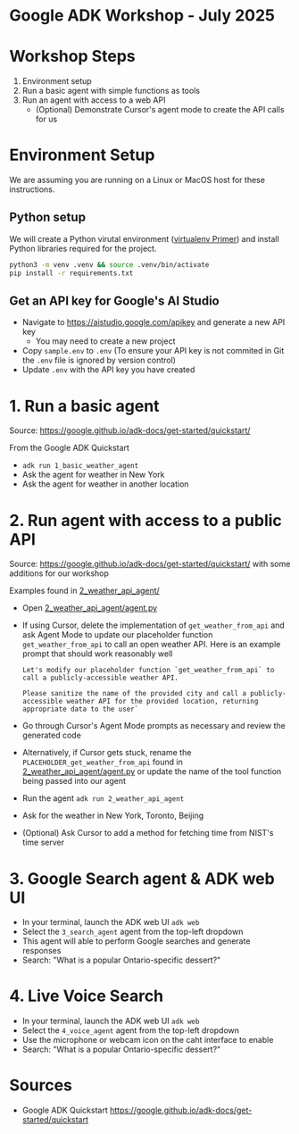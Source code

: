 # Google ADK Workshop - July 2025

# Workshop Steps

1.  Environment setup
2.  Run a basic agent with simple functions as tools
3.  Run an agent with access to a web API
    -  (Optional) Demonstrate Cursor's agent mode to create the API calls for us

# Environment Setup

We are assuming you are running on a Linux or MacOS host for these instructions.

## Python setup

We will create a Python virutal environment ([virtualenv Primer](https://realpython.com/python-virtual-environments-a-primer/)) and install Python libraries required for the project.

```bash
python3 -m venv .venv && source .venv/bin/activate
pip install -r requirements.txt
```

## Get an API key for Google's AI Studio

- Navigate to https://aistudio.google.com/apikey and generate a new API key
  - You may need to create a new project
- Copy `sample.env` to `.env` (To ensure your API key is not commited in Git the `.env` file is ignored by version control)
- Update `.env` with the API key you have created

# 1. Run a basic agent

Source: https://google.github.io/adk-docs/get-started/quickstart/

From the Google ADK Quickstart

- `adk run 1_basic_weather_agent`
- Ask the agent for weather in New York
- Ask the agent for weather in another location

# 2. Run agent with access to a public API

Source: https://google.github.io/adk-docs/get-started/quickstart/ with some additions for our workshop

Examples found in [2_weather_api_agent/](./2_weather_api_agent/)

- Open [2_weather_api_agent/agent.py](./2_weather_api_agent/agent.py)
- If using Cursor, delete the implementation of `get_weather_from_api` and ask Agent Mode to update our placeholder function `get_weather_from_api` to call an open weather API. Here is an example prompt that should work reasonably well

  ```
  Let's modify our placeholder function `get_weather_from_api` to call a publicly-accessible weather API.

  Please sanitize the name of the provided city and call a publicly-accessible weather API for the provided location, returning appropriate data to the user`
  ```

- Go through Cursor's Agent Mode prompts as necessary and review the generated code
- Alternatively, if Cursor gets stuck, rename the `PLACEHOLDER_get_weather_from_api` found in [2_weather_api_agent/agent.py](./2_weather_api_agent/agent.py) or update the name of the tool function being passed into our agent
- Run the agent `adk run 2_weather_api_agent`
- Ask for the weather in New York, Toronto, Beijing
- (Optional) Ask Cursor to add a method for fetching time from NIST's time server

#  3. Google Search agent & ADK web UI

- In your terminal, launch the ADK web UI `adk web`
- Select the `3_search_agent` agent from the top-left dropdown
- This agent will able to perform Google searches and generate responses
- Search: "What is a popular Ontario-specific dessert?"

#  4. Live Voice Search

- In your terminal, launch the ADK web UI `adk web`
- Select the `4_voice_agent` agent from the top-left dropdown
- Use the microphone or webcam icon on the caht interface to enable 
- Search: "What is a popular Ontario-specific dessert?"

# Sources

- Google ADK Quickstart https://google.github.io/adk-docs/get-started/quickstart
